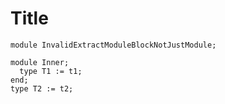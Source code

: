 # Title

```juvix
module InvalidExtractModuleBlockNotJustModule;
```

```juvix extract-module-statements
module Inner;
  type T1 := t1;
end;
type T2 := t2;
```

